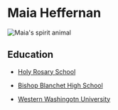# Maia Heffernan

![Maia's spirit animal](~/Volumes/EODA/resume/Spirit_animal.png "Maia's spirit animal")

## Education
- [Holy Rosary School](https://holyrosaryws.org/)


- [Bishop Blanchet High School](https://www.bishopblanchet.org/)

- [Western Washingotn University](https://www.wwu.edu/)

